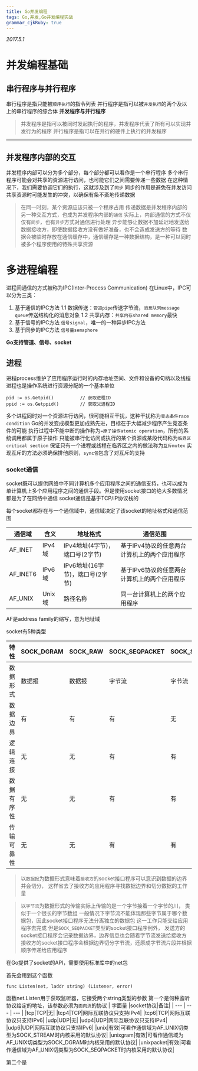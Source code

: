 ```yaml
---
title: Go并发编程
tags: Go,并发,Go并发编程实战
grammar_cjkRuby: true
---
```


*2017.5.1*

# 并发编程基础
## 串行程序与并行程序
串行程序是指只能被`顺序执行`的指令列表
并行程序是指可以被`并发执行`的两个及以上的串行程序的综合体
**并发程序与并行程序**
> 并发程序是指可以被同时发起执行的程序，并发程序代表了所有可以实现并发行为的程序
> 并行程序是指可以在并行的硬件上执行的并发程序
----------


## 并发程序内部的交互
并发程序内部可以分为多个部分，每个部分都可以看作是一个串行程序
多个串行程序可能会对共享的资源进行访问，也可能它们之间需要传递一些数据
在这种情况下，我们需要协调它们的执行，这就涉及到了`同步`
同步的作用是避免在并发访问共享资源时可能发生的冲突，以确保有条不紊地传递数据
> 在同一时刻，某个资源应该只被一个程序占用
传递数据是并发程序内部的另一种交互方式，也成为并发程序内部的`通信`
实际上，内部通信的方式不仅仅有`同步`，也有`异步`方式对通信进行处理
异步能够让数据不加延迟地发送给数据接收方，即使数据接收方没有做好准备，也不会造成发送方的等待
数据会被临时存放在通信缓存中，通信缓存是一种数据结构，是一种可以同时被多个程序使用的特殊共享资源

# 多进程编程
进程间通信的方式被称为IPC(Inter-Process Communication)
在Linux中，IPC可以分为三类：
1. 基于通信的IPC方法
1.1 数据传送：`管道pipe`传送字节流，`消息队列message queue`传送结构化的消息对象
1.2 共享内存：`共享内存shared memory`最快
2. 基于信号的IPC方法
`信号signal`，唯一的一种异步IPC方法
3. 基于同步的IPC方法
`信号量semaphore`

**Go支持管道、信号、socket**

## 进程
进程process维护了应用程序运行时的内存地址空间、文件和设备的句柄以及线程
进程也是操作系统进行资源分配的一个基本单位

    pid := os.Getpid()			// 获取进程ID
    ppid := os.Getppid() 		// 获取父进程ID

多个进程同时对一个资源进行访问，很可能相互干扰，这种干扰称为`竞态条件race condition`
Go的并发变成模型更加成熟先进，目标在于大幅减少程序产生竞态条件的可能
执行过程中不能中断的操作称为`=原子操作atomic operation`，所有的系统调用都属于原子操作
只能被串行化访问或执行的某个资源或某段代码称为`临界区critical section`
保证只有一个进程或线程在临界区之内的做法称为`互斥mutex`
实现互斥的方法必须确保排他原则，`sync包`包含了对互斥的支持


### socket通信
socket既可以提供网络中不同计算机多个应用程序之间的通信支持，也可以成为单计算机上多个应用程序之间的通信手段。但是使用socket接口的绝大多数情况都是为了在网络中通信
socket通信是基于TCP/IP协议栈的


每个socket都存在与一个通信域中，通信域决定了该socket的地址格式和通信范围

|通信域|含义|   地址格式  |   通信范围  |
| --- | --- | --- | --- |
|  AF_INET   |  IPv4域   |  IPv4地址(4字节)，端口号(2字节)   |  基于IPv4协议的任意两台计算机上的两个应用程序   |
|  AF_INET6   |  IPv6域   |  IPv6地址(16字节)，端口号(2字节)   | 基于IPv6协议的任意两台计算机上的两个应用程序    |
|  AF_UNIX   |  Unix域   |  路径名称   |  同一台计算机上的两个应用程序   |

AF是address family的缩写，意为地址域

socket有5种类型

|  特性   |  SOCK_DGRAM   |  SOCK_RAW   |  SOCK_SEQPACKET   |  SOCK_STREAM   |
| --- | --- | --- | --- | --- |
|  数据形式   |  数据报   |  数据报   |  字节流   |  字节流   |
|  数据边界   |  有   |  有   |  有   |  无   |
|  逻辑连接   |  无   |  无   |  有   |  有   |
|  数据有序性   |  无   |  无   |  有   |  有   |
|  传输可靠性   |  无   |  无   |  有   |  有   |

> 以`数据报`为数据形式意味着`接收方`的socket接口程序可以意识到数据的边界并会切分，
> 这样省去了接收方的应用程序寻找数据边界和切分数据的工作量

> 以`字节流`为数据形式的传输实际上传输的是一个字节接着一个字节的川，
> 类似于一个很长的字节数组
> 一般情况下字节流不能体现那些字节属于哪个数据包，因此socket接口程序无法分离独立的数据包
> 这一工作只能交给应用程序去完成
> 但是`SOCK_SEQPACKET`类型的socket接口程序例外，
> 发送方的socket接口程序会记录数据边界，边界信息也会随着字节流发送给接收方
> 接收方的socket接口程序会根据边界切分字节流，还原成字节流片段并根据顺序传递给应用程序


在Go提供了socket的API，需要使用标准库中的net包

首先会用到这个函数

    func Listen(net, laddr string) (Listener, error)
    
函数net.Listen用于获取监听器，它接受两个string类型的参数
第一个是何种监听协议给定的地址，该参数必须为`面向流`的协议
| 字面量 |socket协议|备注|
| --- | --- | --- |
|tcp|TCP|无|
|tcp4|TCP|网际互联协议只支持IPv4|
|tcp6|TCP|网际互联协议只支持IPv6|
|udp|UDP|无|
|udp4|UDP|网际互联协议只支持IPv4|
|udp6|UDP|网际互联协议只支持IPv6|
|unix|有效|可看作通信域为AF_UNIX切类型为SOCK_STREAM时内核采用的默认协议|
|unixgram|有效|可看作通信域为AF_UNIX切类型为SOCK_DGRAM时内核采用的默认协议|
|unixpacket|有效|可看作通信域为AF_UNIX切类型为SOCK_SEQPACKET时内核采用的默认协议|

第二个是








